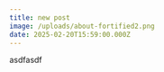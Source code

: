 ```yaml
---
title: new post
image: /uploads/about-fortified2.png
date: 2025-02-20T15:59:00.000Z
---
```

asdfasdf

